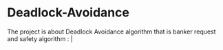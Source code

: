 # Deadlock-Avoidance
The project is about Deadlock Avoidance algorithm that is banker request and safety algorithm : |

